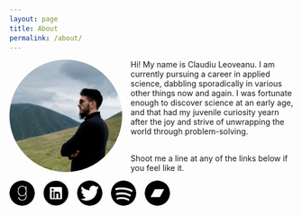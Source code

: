```yaml
---
layout: page
title: About
permalink: /about/
---
```


<style>
img {
  float: left;
  border-radius: 50%;
  margin-right:15px;
}
</style>
<img src="/assets/avatar.jpeg" alt="Avatar" style="width:200px">

Hi! My name is Claudiu Leoveanu. I am currently pursuing a career in applied science, dabbling sporadically in various other things now and again. I was fortunate enough to discover science at an early age, and that had my juvenile curiosity yearn after the joy and strive of unwrapping the world through problem-solving. 

<br> Shoot me a line at any of the links below if you feel like it.

<body>
<a href="https://www.goodreads.com/user/show/90047214-claudiu-leoveanu">
<img src="/assets/goodreads.png" width="45" height="45">
</a>
<a href="https://www.linkedin.com/in/cleov/">
<img src="/assets/linkedin.png" width="45" height="45">
</a>
<a href="https://twitter.com/cdleov">
<img src="/assets/twitter.png" width="45" height="45">
</a>
<a href="https://open.spotify.com/user/i6iljufwad8zsg7pbyyrekc9a">
<img src="/assets/spotify.png" width="45" height="45">
</a>
<a href="https://bandcamp.com/findx">
<img src="/assets/bandcamp.png" width="45" height="45">
</a>
</body>
